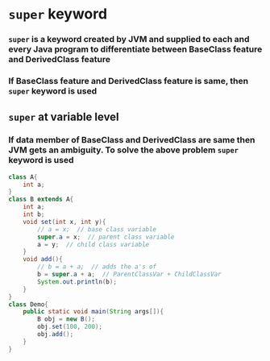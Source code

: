 # `super` keyword

### `super` is a keyword created by JVM and supplied to each and every Java program to differentiate between BaseClass feature and DerivedClass feature

### If BaseClass feature and DerivedClass feature is same, then `super` keyword is used

## `super` at variable level

### If data member of BaseClass and DerivedClass are same then JVM gets an ambiguity. To solve the above problem `super` keyword is used

```java
class A{
    int a;
}
class B extends A{
    int a;
    int b;
    void set(int x, int y){
        // a = x;  // base class variable
        super.a = x;  // parent class variable
        a = y;  // child class variable
    }
    void add(){
        // b = a + a;  // adds the a's of 
        b = super.a + a;  // ParentClassVar + ChildClassVar
        System.out.println(b);
    }
}
class Demo{
    public static void main(String args[]){
        B obj = new B();
        obj.set(100, 200);
        obj.add();
    }
}
```

<!-- todo super keyword at method level -->
